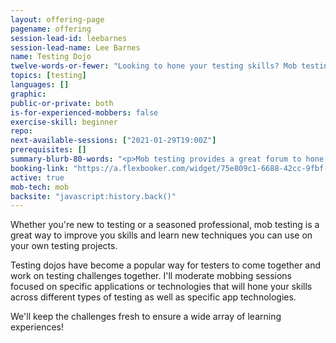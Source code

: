 ```yaml
---
layout: offering-page
pagename: offering
session-lead-id: leebarnes
session-lead-name: Lee Barnes
name: Testing Dojo
twelve-words-or-fewer: "Looking to hone your testing skills? Mob testing is a great way to learn!"
topics: [testing]
languages: []
graphic: 
public-or-private: both
is-for-experienced-mobbers: false
exercise-skill: beginner
repo: 
next-available-sessions: ["2021-01-29T19:00Z"]
prerequisites: []
summary-blurb-80-words: "<p>Mob testing provides a great forum to hone your testing skills and learn new techniques from our experts as well as your peers!</p>"
booking-link: "https://a.flexbooker.com/widget/75e809c1-6688-42cc-9fbf-77b001c15991?serviceIds=39602"
active: true
mob-tech: mob
backsite: "javascript:history.back()"
---
```

Whether you're new to testing or a seasoned professional, mob testing is a great way to improve you skills and learn new techniques you can use on your own testing projects.

Testing dojos have become a popular way for testers to come together and work on testing challenges together.  I'll moderate mobbing sessions focused on specific applications or technologies that will hone your skills across different types of testing as well as specific app technologies.

We'll keep the challenges fresh to ensure a wide array of learning experiences!